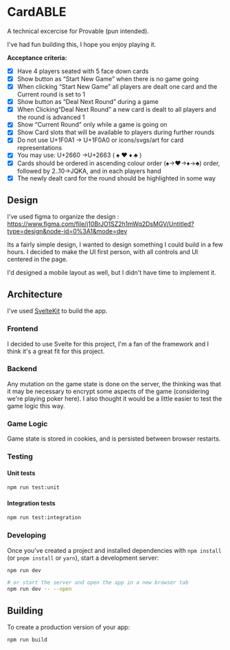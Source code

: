 # CardABLE

A technical excercise for Provable (pun intended).

I've had fun building this, I hope you enjoy playing it.

**Acceptance criteria:**
- [x] Have 4 players seated with 5 face down cards
- [x] Show button as “Start New Game” when there is no game going 
- [x] When clicking “Start New Game” all players are dealt one card and the Current
round is set to 1
- [x] Show button as “Deal Next Round” during a game
- [x] When Clicking“Deal Next Round” a new card is dealt to all players and the round is
advanced 1
- [x] Show “Current Round” only while a game is going on
- [x] Show Card slots that will be available to players during further rounds
- [x] Do not use U+1F0A1 → U+1F0A0 or icons/svgs/art for card representations
- [x] You may use: U+2660 →U+2663 ( ♠ ♥ ♦ ♣ )
- [x] Cards should be ordered in ascending colour order (♠→♥→♦→♣) order, followed by
2..10→JQKA, and in each players hand
- [x] The newly dealt card for the round should be highlighted in some way

## Design

I've used figma to organize the design : https://www.figma.com/file/j10BrJO1SZ2h1mWq2DsMGV/Untitled?type=design&node-id=0%3A1&mode=dev

Its a fairly simple design, I wanted to design something I could build in a few hours. I decided to make the UI first person, with all controls and UI centered in the page.

I'd designed a mobile layout as well, but I didn't have time to implement it.

## Architecture

I've used [SvelteKit](https://kit.svelte.dev/) to build the app.

### Frontend

I decided to use Svelte for this project, I'm a fan of the framework and I think it's a great fit for this project. 

### Backend

Any mutation on the game state is done on the server, the thinking was that it may be necessary to encrypt some aspects of the game (considering we're playing poker here). I also thought it would be a little easier to test the game logic this way.


### Game Logic
Game state is stored in cookies, and is persisted between browser restarts.

### Testing

#### Unit tests
```bash
npm run test:unit
```

#### Integration tests
```bash
npm run test:integration
```

### Developing

Once you've created a project and installed dependencies with `npm install` (or `pnpm install` or `yarn`), start a development server:

```bash
npm run dev

# or start the server and open the app in a new browser tab
npm run dev -- --open
```

## Building

To create a production version of your app:

```bash
npm run build
```

